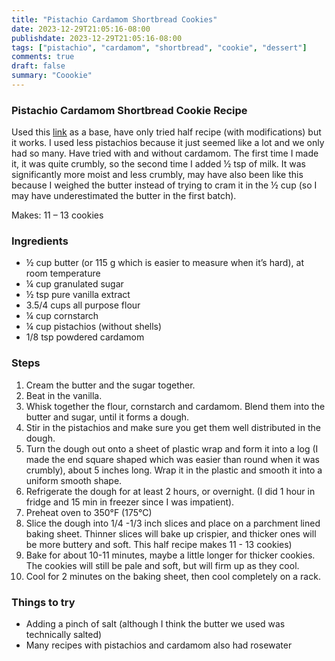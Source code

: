 ```yaml
---
title: "Pistachio Cardamom Shortbread Cookies"
date: 2023-12-29T21:05:16-08:00
publishdate: 2023-12-29T21:05:16-08:00
tags: ["pistachio", "cardamom", "shortbread", "cookie", "dessert"]
comments: true
draft: false
summary: "Coookie"
---
```


### Pistachio Cardamom Shortbread Cookie Recipe
Used this [link](https://theviewfromgreatisland.com/pistachio-shortbread-cookies/) as a base, have only tried half recipe (with modifications) but it works. I used less pistachios because it just seemed like a lot and we only had so many.  Have tried with and without cardamom.  The first time I made it, it was quite crumbly, so the second time I added ½ tsp of milk.  It was significantly more moist and less crumbly, may have also been like this because I weighed the butter instead of trying to cram it in the ½ cup (so I may have underestimated the butter in the first batch).

Makes: 11 – 13 cookies

### Ingredients
* ½ cup butter (or 115 g which is easier to measure when it’s hard), at room temperature
* ¼ cup granulated sugar
* ½ tsp pure vanilla extract
* 3.5/4 cups all purpose flour
* ¼ cup cornstarch
* ¼ cup pistachios (without shells)
* 1/8 tsp powdered cardamom

### Steps
1.	Cream the butter and the sugar together.
2.	Beat in the vanilla.
3.	Whisk together the flour, cornstarch and cardamom. Blend them into the butter and sugar, until it forms a dough.
4.	Stir in the pistachios and make sure you get them well distributed in the dough.
5.	Turn the dough out onto a sheet of plastic wrap and form it into a log (I made the end square shaped which was easier than round when it was crumbly), about 5 inches long. Wrap it in the plastic and smooth it into a uniform smooth shape.
6.	Refrigerate the dough for at least 2 hours, or overnight. (I did 1 hour in fridge and 15 min in freezer since I was impatient).
7.	Preheat oven to 350°F (175°C)
8.	Slice the dough into 1/4 -1/3 inch slices and place on a parchment lined baking sheet. Thinner slices will bake up crispier, and thicker ones will be more buttery and soft.  This half recipe makes 11 - 13 cookies)
9.	Bake for about 10-11 minutes, maybe a little longer for thicker cookies. The cookies will still be pale and soft, but will firm up as they cool.
10.	Cool for 2 minutes on the baking sheet, then cool completely on a rack.

### Things to try
* Adding a pinch of salt (although I think the butter we used was technically salted)
* Many recipes with pistachios and cardamom also had rosewater
